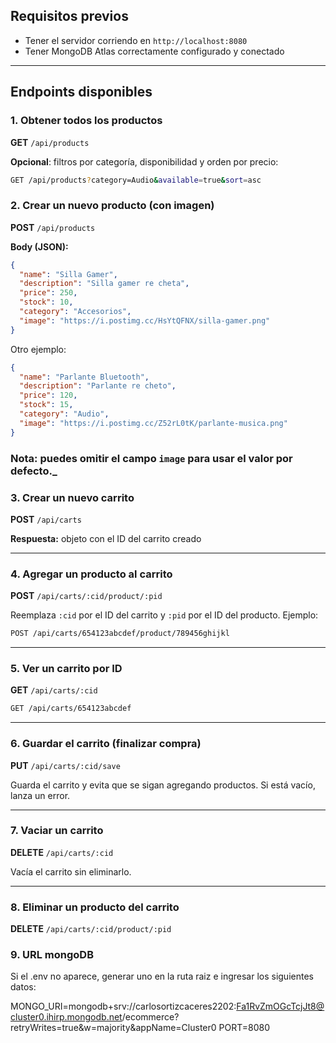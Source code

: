 ## Requisitos previos

- Tener el servidor corriendo en `http://localhost:8080`
- Tener MongoDB Atlas correctamente configurado y conectado

---

## Endpoints disponibles

### 1. Obtener todos los productos

**GET** `/api/products`

**Opcional**: filtros por categoría, disponibilidad y orden por precio:

```bash
GET /api/products?category=Audio&available=true&sort=asc
```

### 2. Crear un nuevo producto (con imagen)

**POST** `/api/products`

**Body (JSON):**
```json
{
  "name": "Silla Gamer",
  "description": "Silla gamer re cheta",
  "price": 250,
  "stock": 10,
  "category": "Accesorios",
  "image": "https://i.postimg.cc/HsYtQFNX/silla-gamer.png"
}
```

Otro ejemplo:
```json
{
  "name": "Parlante Bluetooth",
  "description": "Parlante re cheto",
  "price": 120,
  "stock": 15,
  "category": "Audio",
  "image": "https://i.postimg.cc/Z52rL0tK/parlante-musica.png"
}
```

### Nota: puedes omitir el campo `image` para usar el valor por defecto._

### 3. Crear un nuevo carrito

**POST** `/api/carts`

**Respuesta:** objeto con el ID del carrito creado

---

### 4. Agregar un producto al carrito

**POST** `/api/carts/:cid/product/:pid`

Reemplaza `:cid` por el ID del carrito y `:pid` por el ID del producto. Ejemplo:
```bash
POST /api/carts/654123abcdef/product/789456ghijkl
```

---

### 5. Ver un carrito por ID

**GET** `/api/carts/:cid`

```bash
GET /api/carts/654123abcdef
```

---

### 6. Guardar el carrito (finalizar compra)

**PUT** `/api/carts/:cid/save`

Guarda el carrito y evita que se sigan agregando productos. Si está vacío, lanza un error.

---

### 7. Vaciar un carrito

**DELETE** `/api/carts/:cid`

Vacía el carrito sin eliminarlo.

---

### 8. Eliminar un producto del carrito

**DELETE** `/api/carts/:cid/product/:pid`

### 9. URL mongoDB

Si el .env no aparece, generar uno en la ruta raiz e ingresar los siguientes datos:

MONGO_URI=mongodb+srv://carlosortizcaceres2202:Fa1RvZmOGcTcjJt8@cluster0.ihirp.mongodb.net/ecommerce?retryWrites=true&w=majority&appName=Cluster0
PORT=8080



